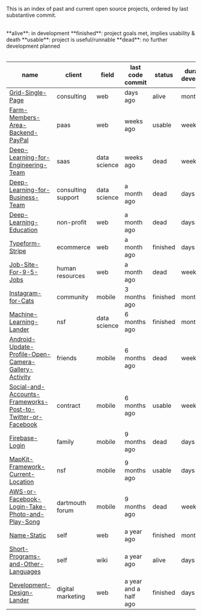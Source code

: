 This is an index of past and current open source projects, ordered by last substantive commit.

<br>
**alive**: in development  
**finished**: project goals met, implies usability & death  
**usable**: project is useful/runnable  
**dead**: no further development planned
<br><br>

| name | client | field | last code commit | status | duration in development | 
| ---- | --------- | ---- | -------------- | ---- |---- |
| [Grid-Single-Page](https://github.com/SamPutnam/Grid-Single-Page) | consulting | web | days ago | alive | months |
| [Farm-Members-Area-Backend-PayPal](https://github.com/samputnam/Farm-Members-Area-Backend-PayPal) | paas | web | weeks ago | usable | weeks |
|[Deep-Learning-for-Engineering-Team](https://github.com/samputnam/Deep-Learning-for-Engineering-Team) | saas | data science | weeks ago | dead | weeks |
|[Deep-Learning-for-Business-Team](https://github.com/samputnam/Deep-Learning-for-Business-Team) | consulting support | data science | a month ago | dead | days |
| [Deep-Learning-Education](https://github.com/samputnam/Deep-Learning-Education) | non-profit  | web | a month ago | dead | days |
| [Typeform-Stripe](https://github.com/samputnam/Typeform-Stripe) | ecommerce | web | a month ago | finished | days |
| [Job-Site-For-9-5-Jobs](https://github.com/samputnam/Job-Site-For-9-5-Jobs) | human resources | web | a month ago | dead | weeks |
| [Instagram-for-Cats](https://github.com/samputnam/Instagram-for-Cats) | community | mobile | 3 months ago | finished | months |
| [Machine-Learning-Lander](https://github.com/SamPutnam/Machine-Learning-Lander) | nsf | data science | 6 months ago | finished | months |
| [Android-Update-Profile-Open-Camera-Gallery-Activity](https://github.com/samputnam/Android-Update-Profile-Open-Camera-Gallery-Activity) | friends | mobile | 6 months ago | dead | weeks |
| [Social-and-Accounts-Frameworks-Post-to-Twitter-or-Facebook](https://github.com/samputnam/Social-and-Accounts-Frameworks-Post-to-Twitter-or-Facebook) | contract | mobile | 6 months ago | usable | weeks |
| [Firebase-Login](https://github.com/samputnam/Firebase-Login) | family | mobile | 9 months ago | dead | days |
| [MapKit-Framework-Current-Location](https://github.com/Dartmouth-entrepreneurial-network/MapKit-Current-Location) | nsf | mobile | 9 months ago | usable | days |
| [AWS-or-Facebook-Login-Take-Photo-and-Play-Song](https://github.com/Dartmouth-entrepreneurial-network/AWS-or-Facebook-Login-Take-Photo-and-Play-Song) | dartmouth forum | mobile | 9 months ago | dead | weeks |
| [Name-Static](https://github.com/SamPutnam/Name-Static) | self | web | a year ago | finished | months |
| [Short-Programs-and-Other-Languages](https://github.com/SamPutnam/Short-Programs-and-Other-Languages) | self | wiki | a year ago | alive | days |
| [Development-Design-Lander](https://github.com/SamPutnam/Development-Design-Lander) | digital marketing | web | a year and a half ago | finished | days |





